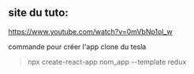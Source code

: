 site du tuto:
-------------
https://www.youtube.com/watch?v=0mVbNp1ol_w

commande pour créer l'app clone du tesla
> npx create-react-app nom_app --template redux






